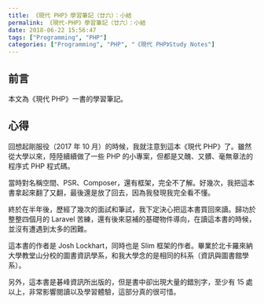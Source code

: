 ```yaml
---
title: 《現代 PHP》學習筆記（廿六）：小結
permalink: 《現代-PHP》學習筆記（廿六）：小結
date: 2018-06-22 15:56:47
tags: ["Programming", "PHP"]
categories: ["Programming", "PHP", "《現代 PHP》Study Notes"]
---
```


## 前言

本文為《現代 PHP》一書的學習筆記。

## 心得

回想起剛服役（2017 年 10 月）的時候，我就注意到這本《現代 PHP》了。雖然從大學以來，陸陸續續做了一些 PHP 的小專案，但都是又醜、又髒、毫無章法的程序式 PHP 程式碼。

當時對名稱空間、PSR、Composer，還有框架，完全不了解。好幾次，我把這本書拿起來翻了又翻，最後還是放了回去，因為我發現我完全看不懂。

終於在半年後，歷經了幾次的面試和筆試，我下定決心把這本書買回來讀。歸功於整整四個月的 Laravel 苦練，還有後來惡補的基礎物件導向，在讀這本書的時候，並沒有遭遇到太多的困難。

這本書的作者是 Josh Lockhart，同時也是 Slim 框架的作者。畢業於北卡羅來納大學教堂山分校的圖書資訊學系，和我大學念的是相同的科系（資訊與圖書館學系）。

另外，這本書是碁峰資訊所出版的，但是書中卻出現大量的錯別字，至少有 15 處以上，非常影響閱讀以及學習體驗，這部分真的很可惜。
